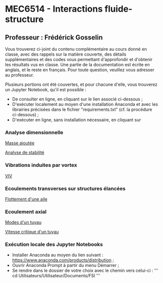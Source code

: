 # MEC6514 - Interactions fluide-structure

## Professeur : Frédérick Gosselin

Vous trouverez ci-joint du contenu complémentaire au cours donné en classe, avec des rappels sur la matière couverte, des détails supplémentaires et des codes vous permettant d'approfondir et d'obtenir les résultats vus en classe. Une partie de la documentation est écrite en anglais, et le reste en français. Pour toute question, veuillez vous adresser au professeur.

Plusieurs portions ont été couvertes, et pour chacune d'elle, vous trouverez un Jupyter Notebook, qu'il est possible :
- De consulter en ligne, en cliquant sur le lien associé ci-dessous ;
- D'exécuter localement au moyen d'une installation Anaconda et avec les librairies précisées dans le fichier "requirements.txt" (cf. la procédure ci-dessous) ;
- D'exécuter en ligne, sans installation nécessaire, en cliquant sur 

### Analyse dimensionnelle 

[Masse ajoutée](https://github.com/lm2-poly/FSI/blob/main/Chapitre-2_Analyse-dimensionnelle/1_Masse_ajoutee/Masse_ajoutee.ipynb)

[Analyse de stabilité](https://github.com/lm2-poly/FSI/blob/main/Chapitre-2_Analyse-dimensionnelle/2_Analyse_stabilite/Analyse_stabilite.ipynb)

### Vibrations induites par vortex

[VIV](https://github.com/lm2-poly/FSI/blob/main/Chapitre-3_Vibrations-induites-par-vortex-(VIV)/VIV.ipynb)

### Ecoulements transverses sur structures élancées

[Flottement d'une aile](https://github.com/lm2-poly/FSI/blob/main/Chapitre-4_Ecoulements-transverses-sur-structures-elancees/Flottement/Flottement.ipynb)

### Ecoulement axial

[Modes d'un tuyau](https://github.com/lm2-poly/FSI/blob/main/Chapitre-5_Ecoulement-axial/Tuyau/Modes/Modes.ipynb)

[Vitesse critique d'un tuyau](https://github.com/lm2-poly/FSI/blob/main/Chapitre-5_Ecoulement-axial/Tuyau/Vitesse-critique_flottement/Vitesse_critique.ipynb)

### Exécution locale des Jupyter Notebooks
- Installer Anaconda au moyen du lien suivant : https://www.anaconda.com/products/distribution ;
- Ouvrir Anaconda Prompt à partir du menu Démarrer ;
- Se rendre dans le dossier de votre choix avec le chemin vers celui-ci : ''' cd Utilisateurs/Utilisateur/Documents/FSI '''
